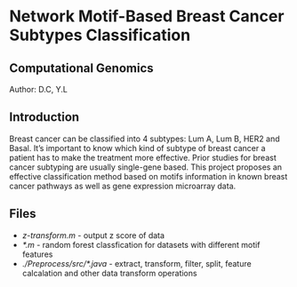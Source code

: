 # Network Motif-Based Breast Cancer Subtypes Classification

## Computational Genomics
Author: D.C, Y.L

## Introduction
Breast cancer can be classified into 4 subtypes: Lum A, Lum B, HER2 and Basal. It’s important to know which kind of subtype of breast cancer a patient has to make the treatment more effective. Prior studies for breast cancer subtyping are usually single-gene based. This project proposes an effective classification method based on motifs information in known breast cancer pathways as well as gene expression microarray data.

## Files
- _z-transform.m_ - output z score of data
- _*.m_ - random forest classfication for datasets with different motif features
- _./Preprocess/src/*.java_ - extract, transform, filter, split, feature calcalation and other data transform operations


